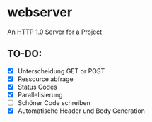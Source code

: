 # webserver

An HTTP 1.0 Server for a Project

## TO-DO:

- [x] Unterscheidung GET or POST
- [x] Ressource abfrage
- [x] Status Codes
- [x] Parallelisierung
- [ ] Schöner Code schreiben
- [x] Automatische Header und Body Generation